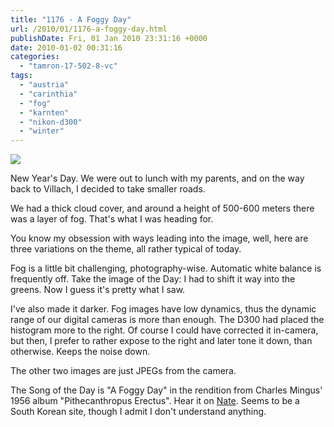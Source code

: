 ```yaml
---
title: "1176 - A Foggy Day"
url: /2010/01/1176-a-foggy-day.html
publishDate: Fri, 01 Jan 2010 23:31:16 +0000
date: 2010-01-02 00:31:16
categories: 
  - "tamron-17-502-8-vc"
tags: 
  - "austria"
  - "carinthia"
  - "fog"
  - "karnten"
  - "nikon-d300"
  - "winter"
---
```

<a target="_blank" href="https://d25zfm9zpd7gm5.cloudfront.net/1200x1200/2010/20100101_152238_ps.jpg"><img src="https://d25zfm9zpd7gm5.cloudfront.net/0600x0600/2010/20100101_152238_ps.jpg" /></a>

New Year's Day. We were out to lunch with my parents, and on the way back to Villach, I decided to take smaller roads.

<a target="_blank" href="https://d25zfm9zpd7gm5.cloudfront.net/1200x1200/2010/20100101_150250.JPG"><img style="margin: 0pt 0px 0pt 10px; float: right;" src="https://d25zfm9zpd7gm5.cloudfront.net/0150x0150/2010/20100101_150250.JPG" alt="" border="0" /></a> We had a thick cloud cover, and around a height of 500-600 meters there was a layer of fog. That's what I was heading for.

You know my obsession with ways leading into the image, well, here are three variations on the theme, all rather typical of today.

<a target="_blank" href="https://d25zfm9zpd7gm5.cloudfront.net/1200x1200/2010/20100101_150602.JPG"><img style="margin: 0pt 10px 0pt 0px; float: left;" src="https://d25zfm9zpd7gm5.cloudfront.net/0150x0150/2010/20100101_150602.JPG" alt="" border="0" /></a> Fog is a little bit challenging, photography-wise. Automatic white balance is frequently off. Take the image of the Day: I had to shift it way into the greens. Now I guess it's pretty what I saw. 

I've also made it darker. Fog images have low dynamics, thus the dynamic range of our digital cameras is more than enough. The D300 had placed the histogram more to the right. Of course I could have corrected it in-camera, but then, I prefer to rather expose to the right and later tone it down, than otherwise. Keeps the noise down.

 The other two images are just JPEGs from the camera. 

The Song of the Day is "A Foggy Day" in the rendition from Charles Mingus' 1956 album "Pithecanthropus Erectus". Hear it on <a target="_blank" href="http://video.nate.com/208242821">Nate</a>. Seems to be a South Korean site, though I admit I don't understand anything.

